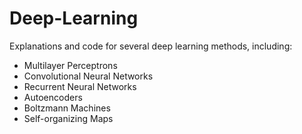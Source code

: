 # Deep-Learning
Explanations and code for several deep learning methods, including:

* Multilayer Perceptrons
* Convolutional Neural Networks
* Recurrent Neural Networks
* Autoencoders
* Boltzmann Machines
* Self-organizing Maps
